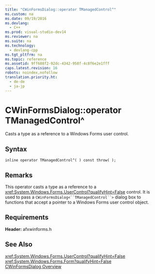 ```yaml
---
title: "CWinFormsDialog::operator TManagedControl^"
ms.custom: na
ms.date: 09/19/2016
ms.devlang: 
  - C++
ms.prod: visual-studio-dev14
ms.reviewer: na
ms.suite: na
ms.technology: 
  - devlang-cpp
ms.tgt_pltfrm: na
ms.topic: reference
ms.assetid: 9ff688f2-92dc-4342-958f-4c8f6e2e1fff
caps.latest.revision: 16
robots: noindex,nofollow
translation.priority.ht: 
  - de-de
  - ja-jp
---
```

# CWinFormsDialog::operator TManagedControl^
Casts a type as a reference to a Windows Forms user control.  
  
## Syntax  
  
```  
inline operator TManagedControl^( ) const throw( );  
```  
  
## Remarks  
 This operator casts a type as a reference to a <xref:System.Windows.Forms.UserControl?qualifyHint=False> control. It is used to pass a `CWinFormsDialog<``TManagedControl``>` dialog box to functions that accept a pointer to a Windows Forms user control object.  
  
## Requirements  
 **Header:** afxwinforms.h  
  
## See Also  
 <xref:System.Windows.Forms.UserControl?qualifyHint=False>   
 <xref:System.Windows.Forms.Form?qualifyHint=False>   
 [CWinFormsDialog Overview](../Topic/CWinFormsDialog%20Class.md)